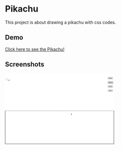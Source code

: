 # Pikachu

This project is about drawing a pikachu with css codes.

## Demo

[Click here to see the Pikachu!](https://haixiang6123.github.io/pikachu/)

## Screenshots

![Pikachu](./screenshots/pikachu.gif)
